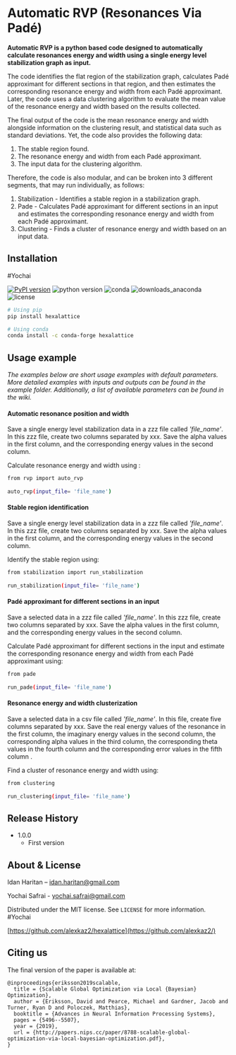 ﻿# Automatic RVP (Resonances Via Padé)


**Automatic RVP is a python based code designed to automatically calculate resonances energy and width using a single energy level stabilization graph as input.**

The code identifies the flat region of the stabilization graph, calculates Padé approximant for different sections in that region, and then estimates the corresponding resonance energy and width from each Padé approximant. Later, the code uses a data clustering algorithm to evaluate the mean value of the resonance energy and width based on the results collected. 

The final output of the code is the mean resonance energy and width alongside information on the clustering result, and statistical data such as standard deviations.
Yet, the code also provides the following data:
1.  The stable region found.
2. The resonance energy and width from each Padé approximant.
3. The input data for the clustering algorithm.

Therefore, the code is also modular, and can be broken into 3 different segments, that may run individually, as follows:
1. Stabilization -  Identifies a stable region in a stabilization graph.
2. Pade - Calculates Padé approximant for different sections in an input and estimates the corresponding resonance energy and width from each Padé approximant.
3. Clustering - Finds a cluster of resonance energy and width based on an input data.

## Installation
#Yochai

[![PyPI version](https://badge.fury.io/py/hexalattice.svg)](https://badge.fury.io/py/hexalattice)
![python version](https://upload.wikimedia.org/wikipedia/commons/f/fc/Blue_Python_3.7_Shield_Badge.svg)
![conda](https://anaconda.org/conda-forge/hexalattice/badges/installer/conda.svg)
![downloads_anaconda](https://anaconda.org/conda-forge/hexalattice/badges/downloads.svg)
![license](https://anaconda.org/conda-forge/hexalattice/badges/license.svg)

```sh
# Using pip
pip install hexalattice
```
```sh
# Using conda
conda install -c conda-forge hexalattice
```
## Usage example

*The examples below are short usage examples with  default parameters. 
More detailed examples with inputs and outputs can be found in the example folder. Additionally, a list of available parameters can be found in the wiki.*

#### Automatic resonance position and width

Save a single energy level stabilization data in a zzz file called *'file_name'*. In this zzz file, create two columns separated by xxx. Save the alpha values in the first column, and the corresponding energy values in the second column.

Calculate resonance energy and width using :
```sh
from rvp import auto_rvp
	
auto_rvp(input_file= 'file_name')
```

#### Stable region identification

Save a single energy level stabilization data in a zzz file called *'file_name'*. In this zzz file, create two columns separated by xxx. Save the alpha values in the first column, and the corresponding energy values in the second column.

Identify the stable region using:

```sh
from stabilization import run_stabilization
	
run_stabilization(input_file= 'file_name')
```

#### Padé approximant for different sections in an input

Save a selected data in a zzz file called *'file_name'*. In this zzz file, create two columns separated by xxx. Save the alpha values in the first column, and the corresponding energy values in the second column.

Calculate Padé approximant for different sections in the input and estimate the corresponding resonance energy and width from each Padé approximant using:

```sh
from pade
	
run_pade(input_file= 'file_name')
```

#### Resonance energy and width clusterization

Save a selected data in a csv file called *'file_name'*. In this file, create five columns separated by xxx. Save the real energy values  of the resonance in the first column, the imaginary energy values  in the second column, the corresponding alpha values in the third column, the corresponding theta values in the fourth column and the corresponding error values in the fifth column .

Find a cluster of resonance energy and width using:


```sh
from clustering
	
run_clustering(input_file= 'file_name')
```

## Release History

* 1.0.0
    * First version

## About & License

Idan Haritan – idan.haritan@gmail.com

Yochai Safrai - yochai.safrai@gmail.com

Distributed under the MIT license. See ``LICENSE`` for more information. #Yochai

[https://github.com/alexkaz2/hexalattice](https://github.com/alexkaz2/)

## Citing us
The final version of the paper is available at:  
```
@inproceedings{eriksson2019scalable,
  title = {Scalable Global Optimization via Local {Bayesian} Optimization},
  author = {Eriksson, David and Pearce, Michael and Gardner, Jacob and Turner, Ryan D and Poloczek, Matthias},
  booktitle = {Advances in Neural Information Processing Systems},
  pages = {5496--5507},
  year = {2019},
  url = {http://papers.nips.cc/paper/8788-scalable-global-optimization-via-local-bayesian-optimization.pdf},
}
```
